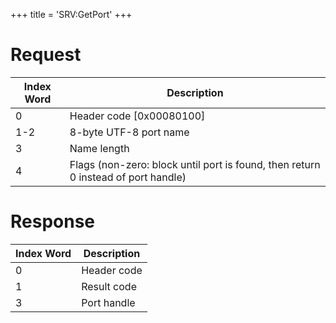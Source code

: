 +++
title = 'SRV:GetPort'
+++

# Request

| Index Word | Description                                                                       |
|------------|-----------------------------------------------------------------------------------|
| 0          | Header code \[0x00080100\]                                                        |
| 1-2        | 8-byte UTF-8 port name                                                            |
| 3          | Name length                                                                       |
| 4          | Flags (non-zero: block until port is found, then return 0 instead of port handle) |

# Response

| Index Word | Description |
|------------|-------------|
| 0          | Header code |
| 1          | Result code |
| 3          | Port handle |
